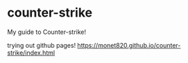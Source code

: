 # counter-strike
My guide to Counter-strike!

trying out github pages!
https://monet820.github.io/counter-strike/index.html
